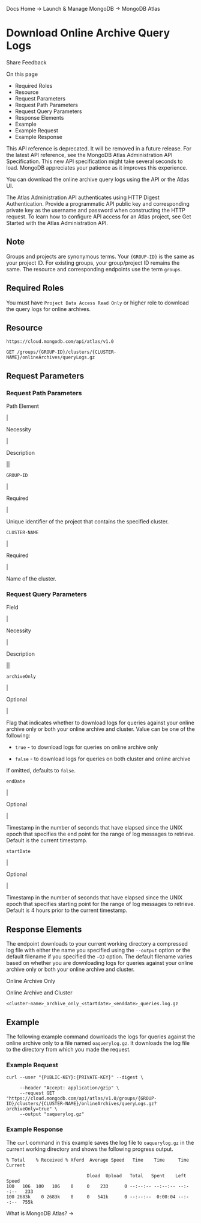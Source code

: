 Docs Home → Launch & Manage MongoDB → MongoDB Atlas

# Download Online Archive Query Logs

Share Feedback

On this page

  * Required Roles
  * Resource
  * Request Parameters
  * Request Path Parameters
  * Request Query Parameters
  * Response Elements
  * Example
  * Example Request
  * Example Response

This API reference is deprecated. It will be removed in a future release. For
the latest API reference, see the MongoDB Atlas Administration API
Specification. This new API specification might take several seconds to load.
MongoDB appreciates your patience as it improves this experience.

You can download the online archive query logs using the API or the Atlas UI.

The Atlas Administration API authenticates using HTTP Digest Authentication.
Provide a programmatic API public key and corresponding private key as the
username and password when constructing the HTTP request. To learn how to
configure API access for an Atlas project, see Get Started with the Atlas
Administration API.

## Note

Groups and projects are synonymous terms. Your `{GROUP-ID}` is the same as
your project ID. For existing groups, your group/project ID remains the same.
The resource and corresponding endpoints use the term `groups`.

## Required Roles

You must have `Project Data Access Read Only` or higher role to download the
query logs for online archives.

## Resource

`https://cloud.mongodb.com/api/atlas/v1.0`

    
    
    GET /groups/{GROUP-ID}/clusters/{CLUSTER-NAME}/onlineArchives/queryLogs.gz  
      
  
## Request Parameters

### Request Path Parameters

Path Element

|

Necessity

|

Description  
  
||  
  
`GROUP-ID`

|

Required

|

Unique identifier of the project that contains the specified cluster.  
  
`CLUSTER-NAME`

|

Required

|

Name of the cluster.  
  
### Request Query Parameters

Field

|

Necessity

|

Description  
  
||  
  
`archiveOnly`

|

Optional

|

Flag that indicates whether to download logs for queries against your online
archive only or both your online archive and cluster. Value can be one of the
following:

  * `true` \- to download logs for queries on online archive only

  * `false` \- to download logs for queries on both cluster and online archive

If omitted, defaults to `false`.  
  
`endDate`

|

Optional

|

Timestamp in the number of seconds that have elapsed since the UNIX epoch that
specifies the end point for the range of log messages to retrieve. Default is
the current timestamp.  
  
`startDate`

|

Optional

|

Timestamp in the number of seconds that have elapsed since the UNIX epoch that
specifies starting point for the range of log messages to retrieve. Default is
4 hours prior to the current timestamp.  
  
## Response Elements

The endpoint downloads to your current working directory a compressed log file
with either the name you specified using the `--output` option or the default
filename if you specified the `-OJ` option. The default filename varies based
on whether you are downloading logs for queries against your online archive
only or both your online archive and cluster.

Online Archive Only

Online Archive and Cluster

    
    
    <cluster-name>_archive_only_<startdate>_<enddate>_queries.log.gz  
      
  
## Example

The following example command downloads the logs for queries against the
online archive only to a file named `oaquerylog.gz`. It downloads the log file
to the directory from which you made the request.

### Example Request

    
    
    curl --user "{PUBLIC-KEY}:{PRIVATE-KEY}" --digest \  
      
         --header "Accept: application/gzip" \  
         --request GET "https://cloud.mongodb.com/api/atlas/v1.0/groups/{GROUP-ID}/clusters/{CLUSTER-NAME}/onlineArchives/queryLogs.gz?archiveOnly=true" \  
         --output "oaquerylog.gz"  
  
### Example Response

The `curl` command in this example saves the log file to `oaquerylog.gz` in
the current working directory and shows the following progress output.

    
    
    % Total    % Received % Xferd  Average Speed   Time    Time     Time  Current  
      
                                  Dload  Upload   Total   Spent    Left  Speed  
    100   106  100   106    0     0    233      0 --:--:-- --:--:-- --:--:--   233  
    100 2683k    0 2683k    0     0   541k      0 --:--:--  0:00:04 --:--:--  755k  
  
What is MongoDB Atlas? →

